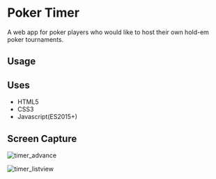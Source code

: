 # Poker Timer
A web app for poker players who would like to host their own hold-em poker tournaments.

## Usage

## Uses
- HTML5
- CSS3
- Javascript(ES2015+)

## Screen Capture
![timer_advance](https://user-images.githubusercontent.com/29240723/30625943-6f6aa4de-9d7b-11e7-8704-9e8ec258f685.gif)

![timer_listview](https://user-images.githubusercontent.com/29240723/30765348-1e064af0-9fa4-11e7-8154-c456a362e597.gif)
